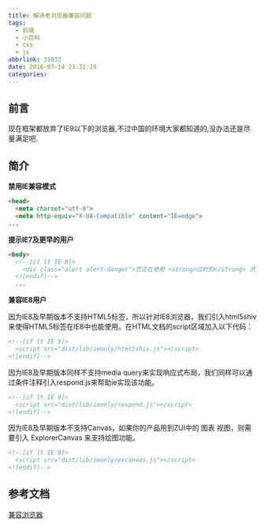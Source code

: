 ```yaml
---
title: 解决老浏览器兼容问题
tags:
  - 前端
  - 小百科
  - css
  - js
abbrlink: 31033
date: 2016-07-14 23:31:19
categories:
---
```


## 前言
 现在框架都放弃了IE9以下的浏览器,不过中国的环境大家都知道的,没办法还是尽量满足吧.

## 简介

**禁用IE兼容模式**
```html
<head>
  <meta charset="utf-8">
  <meta http-equiv="X-UA-Compatible" content="IE=edge">
...  
```

**提示IE7及更早的用户**
```html
<body>
  <!--[if lt IE 8]>
    <div class="alert alert-danger">您正在使用 <strong>过时的</strong> 浏览器. 是时候 <a href="http://browsehappy.com/">更换一个更好的浏览器</a> 来提升用户体验.</div>
  <![endif]-->
  ...
```
**兼容IE8用户**

因为IE8及早期版本不支持HTML5标签，所以针对IE8浏览器，我们引入html5shiv来使得HTML5标签在IE8中也能使用。在HTML文档的script区域加入以下代码：
```html
<!--[if lt IE 9]>
  <script src="dist/lib/ieonly/html5shiv.js"></script>
<![endif]-->
```

因为IE8及早期版本同样不支持media query来实现响应式布局，我们同样可以通过条件注释引入respond.js来帮助ie实现该功能。
```html
<!--[if lt IE 9]>
  <script src="dist/lib/ieonly/respond.js"></script>
<![endif]-->
```

因为IE8及早期版本不支持Canvas，如果你的产品用到ZUI中的 图表 视图，则需要引入 ExplorerCanvas 来支持绘图功能。
```html
<!--[if lt IE 9]>
  <script src="dist/lib/ieonly/excanvas.js"></script>
<![endif]-->
```



## 参考文档
[兼容浏览器](http://zui.sexy/#basic/ie)

